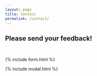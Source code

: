 ```yaml
---
layout: page
title: Contact
permalink: /contact/
---
```


<!--Jekyll is a great tool to create static sites, but there’s no backend to send your data to.

However, you can use free SaaS as a backend for forms, such as [Formspree](https://formspree.io/) to handle form submissions. Sleek has a configured form using formspree ready for you. All you have to do is change the email in `_js/scripts.js` and `.config.yml`. 

Check the form below to see it in action!
-->

## Please send your feedback! 
<br>

<!-- Fill in the form or [email me](mailto:{{site.email}}) to discuss your next project. -->

{% include form.html %}

{% include modal.html %}
